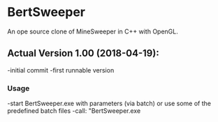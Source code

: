 # BertSweeper
An ope source clone of MineSweeper in C++ with OpenGL.

## Actual Version 1.00 (2018-04-19):
-initial commit
-first runnable version


### Usage ###
-start BertSweeper.exe with parameters (via batch) or use some of the predefined batch files
-call: "BertSweeper.exe <Height> <Width> <Bombs>
